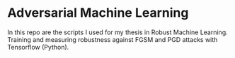 # Adversarial Machine Learning
In this repo are the scripts I used for my thesis in Robust Machine Learning. Training and measuring robustness against FGSM and PGD attacks with Tensorflow (Python).
